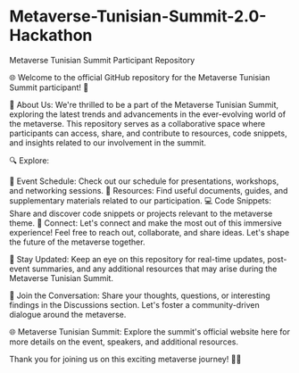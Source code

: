 # Metaverse-Tunisian-Summit-2.0-Hackathon
Metaverse Tunisian Summit Participant Repository

🌐 Welcome to the official GitHub repository for the Metaverse Tunisian Summit participant! 🚀

👋 About Us:
We're thrilled to be a part of the Metaverse Tunisian Summit, exploring the latest trends and advancements in the ever-evolving world of the metaverse. This repository serves as a collaborative space where participants can access, share, and contribute to resources, code snippets, and insights related to our involvement in the summit.

🔍 Explore:

📅 Event Schedule: Check out our schedule for presentations, workshops, and networking sessions.
📝 Resources: Find useful documents, guides, and supplementary materials related to our participation.
💻 Code Snippets: Share and discover code snippets or projects relevant to the metaverse theme.
🤝 Connect:
Let's connect and make the most out of this immersive experience! Feel free to reach out, collaborate, and share ideas. Let's shape the future of the metaverse together.

🚀 Stay Updated:
Keep an eye on this repository for real-time updates, post-event summaries, and any additional resources that may arise during the Metaverse Tunisian Summit.

🌟 Join the Conversation:
Share your thoughts, questions, or interesting findings in the Discussions section. Let's foster a community-driven dialogue around the metaverse.

🌐 Metaverse Tunisian Summit:
Explore the summit's official website here for more details on the event, speakers, and additional resources.

Thank you for joining us on this exciting metaverse journey! 🌈✨
